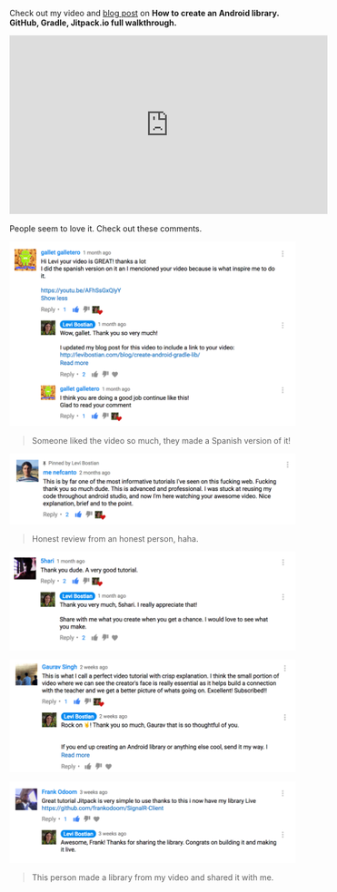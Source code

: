 Check out my video and [blog post](http://levibostian.com/blog/create-android-gradle-lib/) on **How to create an Android library. GitHub, Gradle, Jitpack.io full walkthrough.**

<iframe width="560" height="315" src="https://www.youtube.com/embed/RYiZZprUNJw" frameborder="0" allowfullscreen></iframe>

People seem to love it. Check out these comments.

![](/img/tutorials/gradle_android_library/feedback_5.png)
> Someone liked the video so much, they made a Spanish version of it!

![](/img/tutorials/gradle_android_library/feedback_1.png)
> Honest review from an honest person, haha.

![](/img/tutorials/gradle_android_library/feedback_2.png)

![](/img/tutorials/gradle_android_library/feedback_3.png)

![](/img/tutorials/gradle_android_library/feedback_4.png)
> This person made a library from my video and shared it with me.

